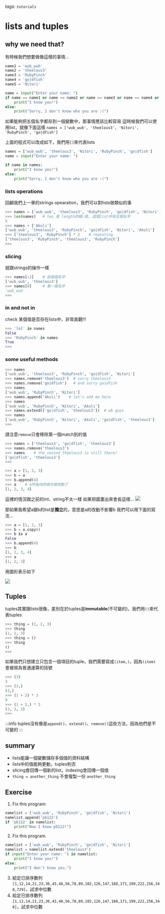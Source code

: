 ###### tags: `tutorials`

# lists and tuples
## why we need that?

有時候我們想要做像這樣的事情...
```python
name1 = 'wub_wub'
name2 = 'theelous3'
name3 = 'RubyPinch'
name4 = 'go|dfish'
name5 = 'Nitori'

name = input("Enter your name: ")
if name == name1 or name == name2 or name == name3 or name == name4 or name == name5:
    print("I know you!")
else:
    print("Sorry, I don't know who you are :(")
```

如果能夠把五個名字都存到一個變數中，那事情應該比較容易
這時候我們可以使用list，就像下面這樣
`names = ['wub_wub', 'theelous3', 'Nitori', 'RubyPinch', 'go|dfish']`

上面的程式可以改成如下，我們用`[]`來代表lists
```python
names = ['wub_wub', 'theelous3', 'Nitori', 'RubyPinch', 'go|dfish']
name = input("Enter your name: ")

if name in names:
    print("I know you!")
else:
    print("Sorry, I don't know who you are :(")
```

### lists operations

回顧我們上一章的strings opearation，我們可以對lists做類似的事

```python
>>> names = ['wub_wub', 'theelous3', 'RubyPinch', 'go|dfish', 'Nitori']
>>> len(names)   # len 是 length的縮\寫, 這個list中有五個名字
5
>>> names + ['Akuli']  
['wub_wub', 'theelous3', 'RubyPinch', 'go|dfish', 'Nitori', 'Akuli']
>>> ['theelous3', 'RubyPinch'] * 2    # repeating
['theelous3', 'RubyPinch', 'theelous3', 'RubyPinch']
>>>
```

### slicing
就跟strings的操作一樣
```python
>>> names[:2]    # 前兩個名字
['wub_wub', 'theelous3']
>>> names[0]     # 第一個名字
'wub_wub'
>>>
```

### in and not in 

check 某個值是否存在lists中，非常直觀!!!
```python
>>> 'lol' in names
False
>>> 'RubyPinch' in names
True
>>>
```

### some useful methods

```python
>>> names
['wub_wub', 'theelous3', 'RubyPinch', 'go|dfish', 'Nitori']
>>> names.remove('theelous3')  # sorry theelous3
>>> names.remove('go|dfish')   # and sorry go|dfish
>>> names
['wub_wub', 'RubyPinch', 'Nitori']
>>> names.append('Akuli')    # let's add me here
>>> names
['wub_wub', 'RubyPinch', 'Nitori', 'Akuli']
>>> names.extend(['go|dfish', 'theelous3'])  # wb guys
>>> names
['wub_wub', 'RubyPinch', 'Nitori', 'Akuli', 'go|dfish', 'theelous3']
>>>
```

請注意`remove`只會移除第一個match到的值

```python
>>> names = ['theelous3', 'go|dfish', 'theelous3']
>>> names.remove('theelous3')
>>> names    # the second theelous3 is still there!
['go|dfish', 'theelous3']
>>>
```

```python
>>> a = [1, 2, 3]
>>> b = a
>>> b.append(4)
>>> a    # a所指向的值也被改動了
[1, 2, 3, 4]
```

這裡的情況跟之前的int、string不太一樣
如果把圖畫出來會長這樣...
![](https://i.imgur.com/pYVTpn8.png)

那如果我希望a跟b的list是**獨立**的，意思是a的改動不影響b
我們可以用下面的寫法...
```python
>>> a = [1, 2, 3]
>>> b = a.copy()
>>> b is a
False
>>> b.append(4)
>>> b
[1, 2, 3, 4]
>>> a
[1, 2, 3]
```
用圖形表示如下

![](https://i.imgur.com/mjTHJVX.png)

## Tuples

tuples其實跟lists很像，差別在於tuples是**immutable**(不可變的)，我們用`()`來代表tuples

```python
>>> thing = (1, 2, 3)
>>> thing
(1, 2, 3)
>>> thing = ()
>>> thing
()
>>>
```

如果我們只想建立只包含一個項目的tuple，我們需要寫成`(item,)`，因為`(item)`會被視為普通運算的括號
```python
>>> (3)
3
>>> (3,)
(3,)
>>> (1 + 2) * 3
9
>>> (1 + 2,) * 3
(3, 3, 3)
>>>
```
:::info
tuples沒有像是`append()`、`extend()`、`remove()`這些方法，因為他們是不可變的
:::

## summary

- lists能讓一個變數儲存多個值的資料結構
- lists中的值能夠更動，tuples則否
- slicing會回傳一個新的list，indexing會回傳一個值
- `thing = another_thing` 不會複製一份 `another_thing`

## Exercise
1. Fix this program:
```python
namelist = ('wub_wub', 'RubyPinch', 'go|dfish', 'Nitori')
namelist.append('pb122')
if 'pb122' in namelist:
    print("Now I know pb122!")    
```
2. Fix this program.
```python
namelist = ['wub_wub', 'RubyPinch', 'go|dfish', 'Nitori']
namelist = namelist.extend('theelous3')
if input("Enter your name: ") in namelist:
    print("I know you!")
else:
    print("I don't know you.")
```
3. 給定已排序數列`[1,12,14,21,23,36,43,48,56,78,89,102,126,147,168,171,199,222,256,348,729]`，試求中位數
5. 給定已排序數列
`[1,12,14,21,23,36,43,48,56,78,89,102,126,147,168,171,199,222,256,348]`，試求中位數